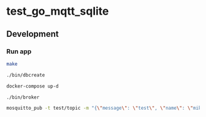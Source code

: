 # test_go_mqtt_sqlite

## Development

### Run app

```bash
make

./bin/dbcreate

docker-compose up-d

./bin/broker

mosquitto_pub -t test/topic -m "{\"message\": \"test\", \"name\": \"mike\"}" -u user -P password

```